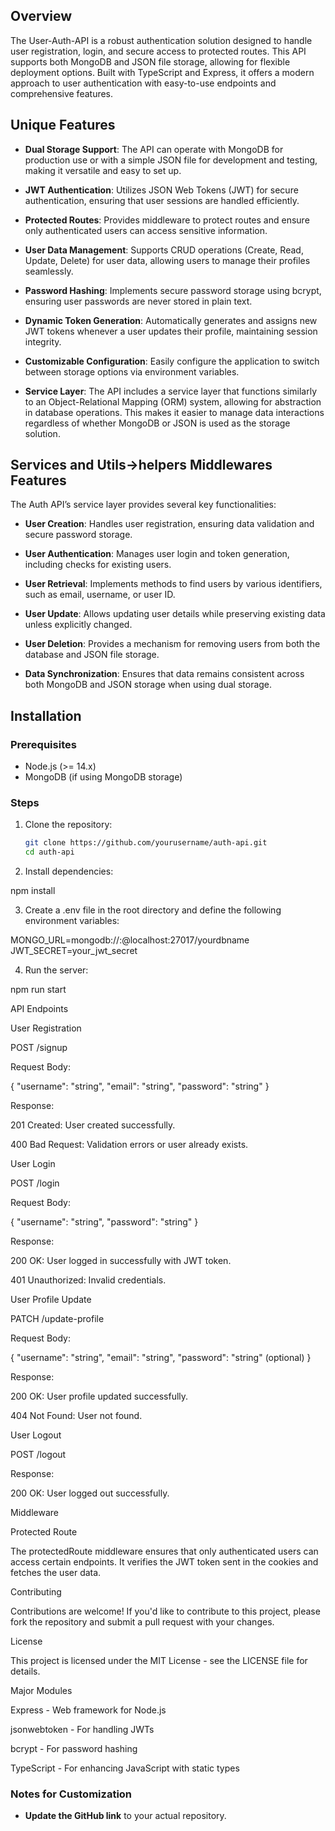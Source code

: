 ## Overview

The User-Auth-API is a robust authentication solution designed to handle user registration, login, and secure access to protected routes. This API supports both MongoDB and JSON file storage, allowing for flexible deployment options. Built with TypeScript and Express, it offers a modern approach to user authentication with easy-to-use endpoints and comprehensive features.

## Unique Features

- **Dual Storage Support**: The API can operate with MongoDB for production use or with a simple JSON file for development and testing, making it versatile and easy to set up.
  
- **JWT Authentication**: Utilizes JSON Web Tokens (JWT) for secure authentication, ensuring that user sessions are handled efficiently.

- **Protected Routes**: Provides middleware to protect routes and ensure only authenticated users can access sensitive information.

- **User Data Management**: Supports CRUD operations (Create, Read, Update, Delete) for user data, allowing users to manage their profiles seamlessly.

- **Password Hashing**: Implements secure password storage using bcrypt, ensuring user passwords are never stored in plain text.

- **Dynamic Token Generation**: Automatically generates and assigns new JWT tokens whenever a user updates their profile, maintaining session integrity.

- **Customizable Configuration**: Easily configure the application to switch between storage options via environment variables.

- **Service Layer**: The API includes a service layer that functions similarly to an Object-Relational Mapping (ORM) system, allowing for abstraction in database operations. This makes it easier to manage data interactions regardless of whether MongoDB or JSON is used as the storage solution.

## Services and Utils->helpers Middlewares Features

The Auth API’s service layer provides several key functionalities:

- **User Creation**: Handles user registration, ensuring data validation and secure password storage.
  
- **User Authentication**: Manages user login and token generation, including checks for existing users.

- **User Retrieval**: Implements methods to find users by various identifiers, such as email, username, or user ID.

- **User Update**: Allows updating user details while preserving existing data unless explicitly changed.

- **User Deletion**: Provides a mechanism for removing users from both the database and JSON file storage.

- **Data Synchronization**: Ensures that data remains consistent across both MongoDB and JSON storage when using dual storage.

## Installation

### Prerequisites

- Node.js (>= 14.x)
- MongoDB (if using MongoDB storage)

### Steps

1. Clone the repository:

   ```bash
   git clone https://github.com/yourusername/auth-api.git
   cd auth-api

2. Install dependencies:

npm install


3. Create a .env file in the root directory and define the following environment variables:

MONGO_URL=mongodb://<username>:<password>@localhost:27017/yourdbname
JWT_SECRET=your_jwt_secret


4. Run the server:

npm run start



API Endpoints

User Registration

POST /signup

Request Body:

{
  "username": "string",
  "email": "string",
  "password": "string"
}

Response:

201 Created: User created successfully.

400 Bad Request: Validation errors or user already exists.




User Login

POST /login

Request Body:

{
  "username": "string",
  "password": "string"
}

Response:

200 OK: User logged in successfully with JWT token.

401 Unauthorized: Invalid credentials.




User Profile Update

PATCH /update-profile

Request Body:

{
  "username": "string",
  "email": "string",
  "password": "string" (optional)
}

Response:

200 OK: User profile updated successfully.

404 Not Found: User not found.




User Logout

POST /logout

Response:

200 OK: User logged out successfully.




Middleware

Protected Route

The protectedRoute middleware ensures that only authenticated users can access certain endpoints. It verifies the JWT token sent in the cookies and fetches the user data.

Contributing

Contributions are welcome! If you'd like to contribute to this project, please fork the repository and submit a pull request with your changes.

License

This project is licensed under the MIT License - see the LICENSE file for details.

Major Modules

Express - Web framework for Node.js

jsonwebtoken - For handling JWTs

bcrypt - For password hashing

TypeScript - For enhancing JavaScript with static types


### Notes for Customization
- **Update the GitHub link** to your actual repository.